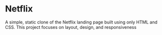 # Netflix
A simple, static clone of the Netflix landing page built using only HTML and CSS. This project focuses on layout, design, and responsiveness
